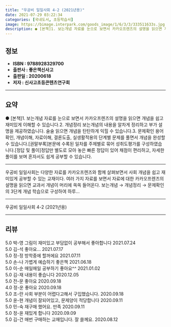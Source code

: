 ```yaml
---
title: "우공비 일일사회 4-2 (2021년용)"
date: 2021-07-29 03:22:34
categories: [국내도서, 초등학습서]
image: https://bimage.interpark.com/goods_image/1/6/3/3/333511633s.jpg
description: ● [본책]1. 보는개념 자료를 눈으로 보면서 카카오프렌즈의 설명을 읽으면 개념을 쉽고 재미있게 이해할 수 있습니다.2. 개념정리 보는개념의 내용을 알차게 정리하고 부가 설명을 제공하였습니다. 술술 읽으면 개념을 탄탄하게 익힐 수 있습니다.3. 문제확인 용어확인, 개념이해, 자료이해,
---
```


## **정보**

- **ISBN : 9788928329700**
- **출판사 : 좋은책신사고**
- **출판일 : 20200618**
- **저자 : 신사고초등콘텐츠연구회**

------



## **요약**

●  [본책]1. 보는개념 자료를 눈으로 보면서 카카오프렌즈의 설명을 읽으면 개념을 쉽고 재미있게 이해할 수 있습니다.2. 개념정리 보는개념의 내용을 알차게 정리하고 부가 설명을 제공하였습니다. 술술 읽으면 개념을 탄탄하게 익힐 수 있습니다.3. 문제확인 용어확인, 개념이해, 자료이해, 결론도출, 실생활적용의 단계별 문제를 풀면서 개념을 완성할 수 있습니다.[권말부록]본문에 수록된 일차를 주제별로 묶어 성취도평가를 구성하였습니다.[정답 및 풀이]정답만 별도로 모아 놓은 빠른 정답이 있어 채점이 편리하고, 자세한 풀이를 보며 혼자서도 쉽게 공부할 수 있습니다.

------

우공비 일일사회는 다양한 자료를 카카오프렌즈와 함께 살펴보면서 사회 개념을 쉽고 재미있게 공부할 수 있는 교재이다. 여러 가지 자료를 보면서 자료에 대한 카카오프렌즈의 설명을 읽으면 교과서 개념이 머리에 쏙쏙 들어온다. 보는개념 → 개념정리 → 문제확인의 3단계 개념 학습으로 구성하여 하루... 

------


우공비 일일사회 4-2 (2021년용) 

------


## **리뷰** 

5.0 박-영 그림이 재미있고 부담없이 공부해서 좋아합니다 2021.07.24 <br/>5.0 김-석 좋아요... 2021.07.17 <br/>5.0 정-정 방학중에 할꺼에요 2021.07.11 <br/>5.0 손-나 가볍게 예습하기 좋은책 2021.06.18 <br/>5.0 이-순 매일매일 공부하기 좋아요^^ 2021.01.02 <br/>5.0 김-재 내용이 좋습니다 2020.12.05 <br/>5.0 전-문 좋아요 2020.09.18 <br/>4.0 정-운 좋아요 2020.09.18 <br/>5.0 조-란 사회 부분이 어렵다고해서 구입했습니다. 2020.09.18 <br/>5.0 윤-현 개념이 잘되어있고, 문제양이 적당합니다 2020.09.11 <br/>5.0 민-숙 재구매 했어요. 만족 2020.09.11 <br/>5.0 정-윤 재밌게 합니다 2020.09.09 <br/>5.0 김-건 매번 구매하는 교재입니다. 잘 쓸께요. 2020.08.12 <br/>